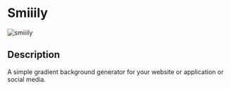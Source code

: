 # Smiiily

![smiiily](https://smiiily.app/og-image.png)

## Description

A simple gradient background generator for your website or application or social media.